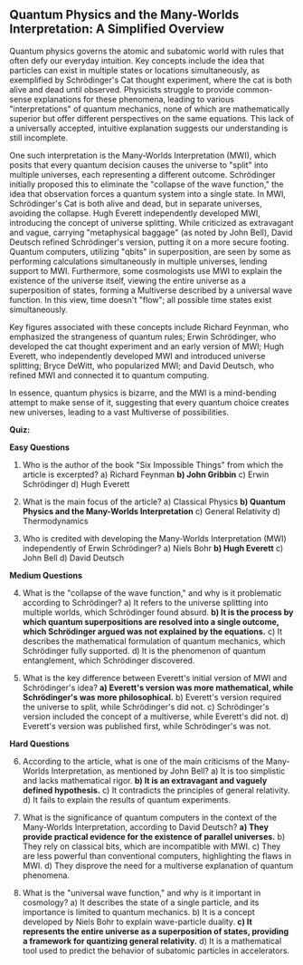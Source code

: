 ## Quantum Physics and the Many-Worlds Interpretation: A Simplified Overview

Quantum physics governs the atomic and subatomic world with rules that often defy our everyday intuition. Key concepts include the idea that particles can exist in multiple states or locations simultaneously, as exemplified by Schrödinger's Cat thought experiment, where the cat is both alive and dead until observed. Physicists struggle to provide common-sense explanations for these phenomena, leading to various "interpretations" of quantum mechanics, none of which are mathematically superior but offer different perspectives on the same equations. This lack of a universally accepted, intuitive explanation suggests our understanding is still incomplete.

One such interpretation is the Many-Worlds Interpretation (MWI), which posits that every quantum decision causes the universe to "split" into multiple universes, each representing a different outcome. Schrödinger initially proposed this to eliminate the "collapse of the wave function," the idea that observation forces a quantum system into a single state. In MWI, Schrödinger's Cat is both alive and dead, but in separate universes, avoiding the collapse. Hugh Everett independently developed MWI, introducing the concept of universe splitting. While criticized as extravagant and vague, carrying "metaphysical baggage" (as noted by John Bell), David Deutsch refined Schrödinger's version, putting it on a more secure footing. Quantum computers, utilizing "qbits" in superposition, are seen by some as performing calculations simultaneously in multiple universes, lending support to MWI. Furthermore, some cosmologists use MWI to explain the existence of the universe itself, viewing the entire universe as a superposition of states, forming a Multiverse described by a universal wave function. In this view, time doesn't "flow"; all possible time states exist simultaneously.

Key figures associated with these concepts include Richard Feynman, who emphasized the strangeness of quantum rules; Erwin Schrödinger, who developed the cat thought experiment and an early version of MWI; Hugh Everett, who independently developed MWI and introduced universe splitting; Bryce DeWitt, who popularized MWI; and David Deutsch, who refined MWI and connected it to quantum computing.

In essence, quantum physics is bizarre, and the MWI is a mind-bending attempt to make sense of it, suggesting that every quantum choice creates new universes, leading to a vast Multiverse of possibilities.

**Quiz:**

**Easy Questions**

1.  Who is the author of the book "Six Impossible Things" from which the article is excerpted?
    a) Richard Feynman
    **b) John Gribbin**
    c) Erwin Schrödinger
    d) Hugh Everett

2.  What is the main focus of the article?
    a) Classical Physics
    **b) Quantum Physics and the Many-Worlds Interpretation**
    c) General Relativity
    d) Thermodynamics

3.  Who is credited with developing the Many-Worlds Interpretation (MWI) independently of Erwin Schrödinger?
    a) Niels Bohr
    **b) Hugh Everett**
    c) John Bell
    d) David Deutsch

**Medium Questions**

4.  What is the "collapse of the wave function," and why is it problematic according to Schrödinger?
    a) It refers to the universe splitting into multiple worlds, which Schrödinger found absurd.
    **b) It is the process by which quantum superpositions are resolved into a single outcome, which Schrödinger argued was not explained by the equations.**
    c) It describes the mathematical formulation of quantum mechanics, which Schrödinger fully supported.
    d) It is the phenomenon of quantum entanglement, which Schrödinger discovered.

5.  What is the key difference between Everett's initial version of MWI and Schrödinger's idea?
    **a) Everett's version was more mathematical, while Schrödinger's was more philosophical.**
    b) Everett's version required the universe to split, while Schrödinger's did not.
    c) Schrödinger's version included the concept of a multiverse, while Everett's did not.
    d) Everett's version was published first, while Schrödinger's was not.

**Hard Questions**

6.  According to the article, what is one of the main criticisms of the Many-Worlds Interpretation, as mentioned by John Bell?
    a) It is too simplistic and lacks mathematical rigor.
    **b) It is an extravagant and vaguely defined hypothesis.**
    c) It contradicts the principles of general relativity.
    d) It fails to explain the results of quantum experiments.

7.  What is the significance of quantum computers in the context of the Many-Worlds Interpretation, according to David Deutsch?
    **a) They provide practical evidence for the existence of parallel universes.**
    b) They rely on classical bits, which are incompatible with MWI.
    c) They are less powerful than conventional computers, highlighting the flaws in MWI.
    d) They disprove the need for a multiverse explanation of quantum phenomena.

8.  What is the "universal wave function," and why is it important in cosmology?
    a) It describes the state of a single particle, and its importance is limited to quantum mechanics.
    b) It is a concept developed by Niels Bohr to explain wave-particle duality.
    **c) It represents the entire universe as a superposition of states, providing a framework for quantizing general relativity.**
    d) It is a mathematical tool used to predict the behavior of subatomic particles in accelerators.